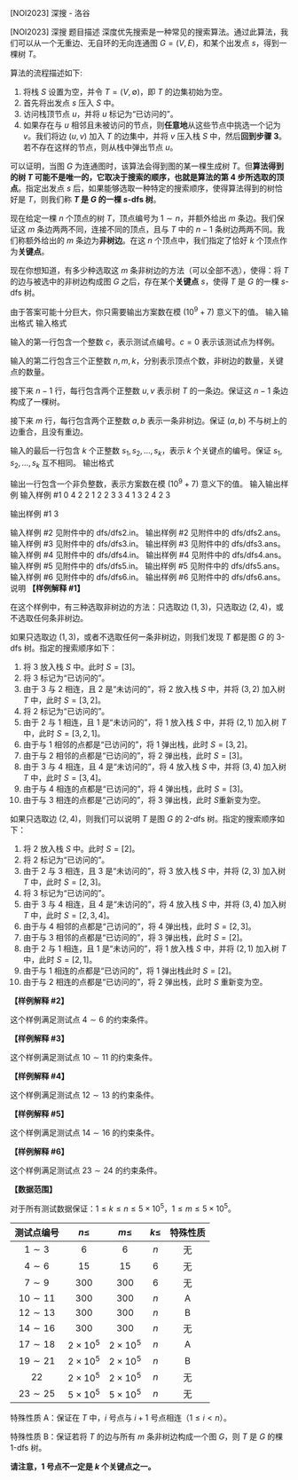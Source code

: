



[NOI2023] 深搜 - 洛谷














[NOI2023] 深搜
题目描述
深度优先搜索是一种常见的搜索算法。通过此算法，我们可以从一个无重边、无自环的无向连通图 $G = (V, E)$，和某个出发点 $s$，得到一棵树 $T$。

算法的流程描述如下:

1. 将栈 $S$ 设置为空，并令 $T = (V, \emptyset)$，即 $T$ 的边集初始为空。
2. 首先将出发点 $s$ 压入 $S$ 中。
3. 访问栈顶节点 $u$，并将 $u$ 标记为“已访问的”。
4. 如果存在与 $u$ 相邻且未被访问的节点，则**任意地**从这些节点中挑选一个记为 $v$。我们将边 $(u, v)$ 加入 $T$ 的边集中，并将 $v$ 压入栈 $S$ 中，然后**回到步骤 3**。若不存在这样的节点，则从栈中弹出节点 $u$。

可以证明，当图 $G$ 为连通图时，该算法会得到图的某一棵生成树 $T$。但**算法得到的树 $T$ 可能不是唯一的，它取决于搜索的顺序，也就是算法的第 4 步所选取的顶点**。指定出发点 $s$ 后，如果能够选取一种特定的搜索顺序，使得算法得到的树恰好是 $T$，则我们称 **$T$ 是 $G$ 的一棵 $s$-dfs 树**。

现在给定一棵 $n$ 个顶点的树 $T$，顶点编号为 $1 \sim n$，并额外给出 $m$ 条边。我们保证这 $m$ 条边两两不同，连接不同的顶点，且与 $T$ 中的 $n - 1$ 条树边两两不同。我们称额外给出的 $m$ 条边为**非树边**。在这 $n$ 个顶点中，我们指定了恰好 $k$ 个顶点作为**关键点**。

现在你想知道，有多少种选取这 $m$ 条非树边的方法（可以全部不选），使得：将 $T$ 的边与被选中的非树边构成图 $G$ 之后，存在某个**关键点** $s$，使得 $T$ 是 $G$ 的一棵 $s$-dfs 树。

由于答案可能十分巨大，你只需要输出方案数在模 $(10 ^ 9 + 7)$ 意义下的值。
输入输出格式
输入格式

输入的第一行包含一个整数 $c$，表示测试点编号。$c = 0$ 表示该测试点为样例。

输入的第二行包含三个正整数 $n, m, k$，分别表示顶点个数，非树边的数量，关键点的数量。

接下来 $n - 1$ 行，每行包含两个正整数 $u, v$ 表示树 $T$ 的一条边。保证这 $n - 1$ 条边构成了一棵树。

接下来 $m$ 行，每行包含两个正整数 $a, b$ 表示一条非树边。保证 $(a, b)$ 不与树上的边重合，且没有重边。

输入的最后一行包含 $k$ 个正整数 $s_1, s_2, \dots, s_k$，表示 $k$ 个关键点的编号。保证 $s_1, s_2, \dots, s_k$ 互不相同。
输出格式

输出一行包含一个非负整数，表示方案数在模 $(10 ^ 9 + 7)$ 意义下的值。
输入输出样例
输入样例 #1
0
4 2 2
1 2
2 3
3 4
1 3
2 4
2 3

输出样例 #1
3

输入样例 #2
见附件中的 dfs/dfs2.in。
输出样例 #2
见附件中的 dfs/dfs2.ans。
输入样例 #3
见附件中的 dfs/dfs3.in。
输出样例 #3
见附件中的 dfs/dfs3.ans。
输入样例 #4
见附件中的 dfs/dfs4.in。
输出样例 #4
见附件中的 dfs/dfs4.ans。
输入样例 #5
见附件中的 dfs/dfs5.in。
输出样例 #5
见附件中的 dfs/dfs5.ans。
输入样例 #6
见附件中的 dfs/dfs6.in。
输出样例 #6
见附件中的 dfs/dfs6.ans。
说明
**【样例解释 #1】**

在这个样例中，有三种选取非树边的方法：只选取边 $(1, 3)$，只选取边 $(2, 4)$，或不选取任何条非树边。

如果只选取边 $(1, 3)$，或者不选取任何一条非树边，则我们发现 $T$ 都是图 $G$ 的 $3$-dfs 树。指定的搜索顺序如下：
1. 将 $3$ 放入栈 $S$ 中。此时 $S = [3]$。
2. 将 $3$ 标记为“已访问的”。
3. 由于 $3$ 与 $2$ 相连，且 $2$ 是“未访问的”，将 $2$ 放入栈 $S$ 中，并将 $(3, 2)$ 加入树 $T$ 中，此时 $S = [3, 2]$。
4. 将 $2$ 标记为“已访问的”。
5. 由于 $2$ 与 $1$ 相连，且 $1$ 是“未访问的”，将 $1$ 放入栈 $S$ 中，并将 $(2, 1)$ 加入树 $T$ 中，此时 $S = [3, 2, 1]$。
6. 由于与 $1$ 相邻的点都是“已访问的”，将 $1$ 弹出栈，此时 $S = [3, 2]$。
7. 由于与 $2$ 相邻的点都是“已访问的”，将 $2$ 弹出栈，此时 $S = [3]$。
8. 由于 $3$ 与 $4$ 相连，且 $4$ 是“未访问的”，将 $4$ 放入栈 $S$ 中，并将 $(3, 4)$ 加入树 $T$ 中，此时 $S = [3, 4]$。
9. 由于与 $4$ 相连的点都是“已访问的”，将 $4$ 弹出栈，此时 $S = [3]$。
10. 由于与 $3$ 相连的点都是“己访问的”，将 $3$ 弹出栈，此时 $S$重新变为空。

如果只选取边 $(2, 4)$，则我们可以说明 $T$ 是图 $G$ 的 $2$-dfs 树。指定的搜索顺序如下：

1. 将 $2$ 放入栈 $S$ 中。此时 $S = [2]$。
2. 将 $2$ 标记为“已访问的”。
3. 由于 $2$ 与 $3$ 相连，且 $3$ 是“未访问的”，将 $3$ 放入栈 $S$ 中，并将 $(2, 3)$ 加入树 $T$ 中，此时 $S = [2, 3]$。
4. 将 $3$ 标记为“已访问的”。
5. 由于 $3$ 与 $4$ 相连，且 $4$ 是“未访问的”，将 $4$ 放入栈 $S$ 中，并将 $(3, 4)$ 加入树 $T$ 中，此时 $S = [2, 3, 4]$。
6. 由于与 $4$ 相邻的点都是“己访问的”，将 $4$ 弹出栈，此时 $S = [2, 3]$。
7. 由于与 $3$ 相邻的点都是“已访问的”，将 $3$ 弹出栈，此时 $S= [2]$。
8. 由于 $2$ 与 $1$ 相连，且 $1$ 是“未访问的”，将 $1$ 放入栈 $S$ 中，并将 $(2, 1)$ 加入树 $T$ 中，此时 $S = [2, 1]$。
9. 由于与 $1$ 相连的点都是“已访问的”，将 $1$ 弹出栈此时 $S = [2]$。
10. 由于与 $2$ 相连的点都是“已访问的”，将 $2$ 弹出栈，此时 $S$ 重新变为空。

**【样例解释 #2】**

这个样例满足测试点 $4 \sim 6$ 的约束条件。

**【样例解释 #3】**

这个样例满足测试点 $10 \sim 11$ 的约束条件。

**【样例解释 #4】**

这个样例满足测试点 $12 \sim 13$ 的约束条件。

**【样例解释 #5】**

这个样例满足测试点 $14 \sim 16$ 的约束条件。

**【样例解释 #6】**

这个样例满足测试点 $23 \sim 24$ 的约束条件。

**【数据范围】**

对于所有测试数据保证：$1 \le k \le n \le 5 \times 10 ^ 5$，$1 \le m \le 5 \times 10 ^ 5$。

|测试点编号|$n \le$|$m \le$|$k \le$|特殊性质|
|:-:|:-:|:-:|:-:|:-:|
|$1 \sim 3$|$6$|$6$|$n$|无|
|$4 \sim 6$|$15$|$15$|$6$|无|
|$7 \sim 9$|$300$|$300$|$6$|无|
|$10 \sim 11$|$300$|$300$|$n$|A|
|$12 \sim 13$|$300$|$300$|$n$|B|
|$14 \sim 16$|$300$|$300$|$n$|无|
|$17 \sim 18$|$2 \times 10 ^ 5$|$2 \times 10 ^ 5$|$n$|A|
|$19 \sim 21$|$2 \times 10 ^ 5$|$2 \times 10 ^ 5$|$n$|B|
|$22$|$2 \times 10 ^ 5$|$2 \times 10 ^ 5$|$n$|无|
|$23 \sim 25$|$5 \times 10 ^ 5$|$5 \times 10 ^ 5$|$n$|无|

特殊性质 A：保证在 $T$ 中，$i$ 号点与 $i + 1$ 号点相连（$1 \le i < n$）。

特殊性质 B：保证若将 $T$ 的边与所有 $m$ 条非树边构成一个图 $G$，则 $T$ 是 $G$ 的棵 $1$-dfs 树。

**请注意，$1$ 号点不一定是 $k$ 个关键点之一。**






